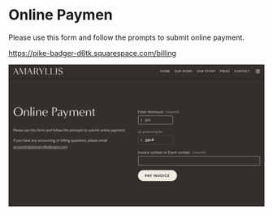 
# Online Paymen

Please use this form and follow the prompts to submit online payment.

https://pike-badger-d6tk.squarespace.com/billing

![Screenshot](https://github.com/salvadorjusaino/payment-form-amaryllis/blob/main/screenshot.png)


